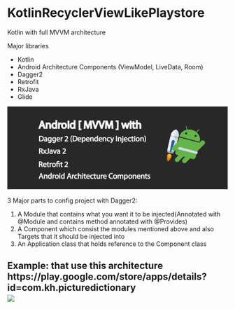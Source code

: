 # KotlinRecyclerViewLikePlaystore
Kotlin with full MVVM architecture 

Major libraries
  - Kotlin
  - Android Architecture Components (ViewModel, LiveData, Room)
  - Dagger2
  - Retrofit
  - RxJava
  - Glide
<img src="https://github.com/piseysen/KotlinRecyclerViewLikePlaystore/blob/master/1_zQ8lmPudBJ1sdtzlkbaA7Q.png"/>

3 Major parts to config project with Dagger2:
1. A Module that contains what you want it to be injected(Annotated with @Module and contains method annotated with @Provides)
2. A Component which consist the modules mentioned above and also Targets that it should be injected into
3. An Application class that holds reference to the Component class

<h2>Example: that use this architecture </hr> 
https://play.google.com/store/apps/details?id=com.kh.picturedictionary
<br/>
<img src="https://lh3.googleusercontent.com/soIGyy-BgGUiOnO77LIkxf_IxeOCB_AE74PT1ZCpMAfs7DYbWrMwtlRluINd5KXzyPQ=w2560-h1378-rw"/>
